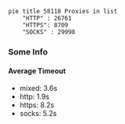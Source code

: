 
```mermaid
pie title 58118 Proxies in list
    "HTTP" : 26761
    "HTTPS": 8709
    "SOCKS" : 29998
```

### Some Info
#### Average Timeout

- mixed: 3.6s
- http: 1.9s
- https: 8.2s
- socks: 5.2s